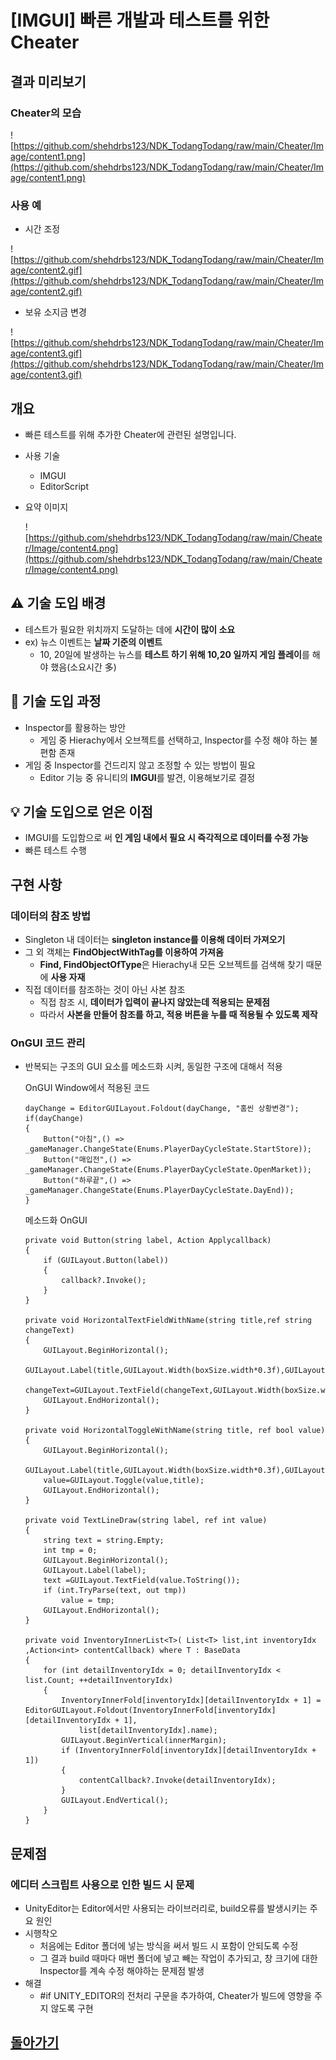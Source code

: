 # [IMGUI] 빠른 개발과 테스트를 위한 Cheater

## 결과 미리보기

### Cheater의 모습

![https://github.com/shehdrbs123/NDK_TodangTodang/raw/main/Cheater/Image/content1.png](https://github.com/shehdrbs123/NDK_TodangTodang/raw/main/Cheater/Image/content1.png)

### 사용 예

- 시간 조정

![https://github.com/shehdrbs123/NDK_TodangTodang/raw/main/Cheater/Image/content2.gif](https://github.com/shehdrbs123/NDK_TodangTodang/raw/main/Cheater/Image/content2.gif)

- 보유 소지금 변경

![https://github.com/shehdrbs123/NDK_TodangTodang/raw/main/Cheater/Image/content3.gif](https://github.com/shehdrbs123/NDK_TodangTodang/raw/main/Cheater/Image/content3.gif)

## 개요

- 빠른 테스트를 위해 추가한 Cheater에 관련된 설명입니다.
- 사용 기술
    - IMGUI
    - EditorScript
- 요약 이미지
    
    ![https://github.com/shehdrbs123/NDK_TodangTodang/raw/main/Cheater/Image/content4.png](https://github.com/shehdrbs123/NDK_TodangTodang/raw/main/Cheater/Image/content4.png)
    

## ⚠️ **기술 도입 배경**

- 테스트가 필요한 위치까지 도달하는 데에 **시간이 많이 소요**
- ex) 뉴스 이벤트는 **날짜 기준의 이벤트**
    - 10, 20일에 발생하는 뉴스를 **테스트 하기 위해 10,20 일까지 게임 플레이**를 해야 했음(소요시간 多)

## 🤔 **기술 도입 과정**

- Inspector를 활용하는 방안
    - 게임 중 Hierachy에서 오브젝트를 선택하고, Inspector를 수정 해야 하는 불편함 존재
- 게임 중 Inspector를 건드리지 않고 조정할 수 있는 방법이 필요
    - Editor 기능 중 유니티의 **IMGUI**를 발견, 이용해보기로 결정

## 💡 **기술 도입으로 얻은 이점**

- IMGUI를 도입함으로 써 **인 게임 내에서 필요 시 즉각적으로 데이터를 수정 가능**
- 빠른 테스트 수행

## 구현 사항

### 데이터의 참조 방법

- Singleton 내 데이터는 **singleton instance를 이용해 데이터 가져오기**
- 그 외 객체는 **FindObjectWithTag를 이용하여 가져옴**
    - **Find, FindObjectOfType**은 Hierachy내 모든 오브젝트를 검색해 찾기 때문에 **사용 자재**
- 직접 데이터를 참조하는 것이 아닌 사본 참조
    - 직접 참조 시, **데이터가 입력이 끝나지 않았는데 적용되는 문제점**
    - 따라서 **사본을 만들어 참조를 하고, 적용 버튼을 누를 때 적용될 수 있도록 제작**

### OnGUI 코드 관리

- 반복되는 구조의 GUI 요소를 메소드화 시켜, 동일한 구조에 대해서 적용
    
    OnGUI Window에서 적용된 코드
    
    ```
    dayChange = EditorGUILayout.Foldout(dayChange, "홈씬 상황변경");
    if(dayChange)
    {
        Button("아침",() => _gameManager.ChangeState(Enums.PlayerDayCycleState.StartStore));
        Button("매입전",() =>  _gameManager.ChangeState(Enums.PlayerDayCycleState.OpenMarket));
        Button("하루끝",() => _gameManager.ChangeState(Enums.PlayerDayCycleState.DayEnd));
    }
    ```
    
    메소드화 OnGUI
    
    ```
    private void Button(string label, Action Applycallback)
    {
        if (GUILayout.Button(label))
        {
            callback?.Invoke();
        }
    }
    
    private void HorizontalTextFieldWithName(string title,ref string changeText)
    {
        GUILayout.BeginHorizontal();
        GUILayout.Label(title,GUILayout.Width(boxSize.width*0.3f),GUILayout.MaxWidth(boxSize.width*0.3f));
        changeText=GUILayout.TextField(changeText,GUILayout.Width(boxSize.width*0.6f),GUILayout.MaxWidth(boxSize.width*0.6f));
        GUILayout.EndHorizontal();
    }
    
    private void HorizontalToggleWithName(string title, ref bool value)
    {
        GUILayout.BeginHorizontal();
        GUILayout.Label(title,GUILayout.Width(boxSize.width*0.3f),GUILayout.MaxWidth(boxSize.width*0.3f));
        value=GUILayout.Toggle(value,title);
        GUILayout.EndHorizontal();
    }
    
    private void TextLineDraw(string label, ref int value)
    {
        string text = string.Empty;
        int tmp = 0;
        GUILayout.BeginHorizontal();
        GUILayout.Label(label);
        text =GUILayout.TextField(value.ToString());
        if (int.TryParse(text, out tmp))
            value = tmp;
        GUILayout.EndHorizontal();
    }
    
    private void InventoryInnerList<T>( List<T> list,int inventoryIdx ,Action<int> contentCallback) where T : BaseData
    {
        for (int detailInventoryIdx = 0; detailInventoryIdx < list.Count; ++detailInventoryIdx)
        {
            InventoryInnerFold[inventoryIdx][detailInventoryIdx + 1] = EditorGUILayout.Foldout(InventoryInnerFold[inventoryIdx][detailInventoryIdx + 1],
                list[detailInventoryIdx].name);
            GUILayout.BeginVertical(innerMargin);
            if (InventoryInnerFold[inventoryIdx][detailInventoryIdx + 1])
            {
                contentCallback?.Invoke(detailInventoryIdx);
            }
            GUILayout.EndVertical();
        }
    }
    ```
    

## 문제점

### 에디터 스크립트 사용으로 인한 **빌드 시 문제**

- UnityEditor는 Editor에서만 사용되는 라이브러리로, build오류를 발생시키는 주요 원인
- 시행착오
    - 처음에는 Editor 폴더에 넣는 방식을 써서 빌드 시 포함이 안되도록 수정
    - 그 결과 build 때마다 매번 폴더에 넣고 빼는 작업이 추가되고, 창 크기에 대한 Inspector를 계속 수정 해야하는 문제점 발생
- 해결
    - #if UNITY_EDITOR의 전처리 구문을 추가하여, Cheater가 빌드에 영향을 주지 않도록 구현


## [돌아가기](/)